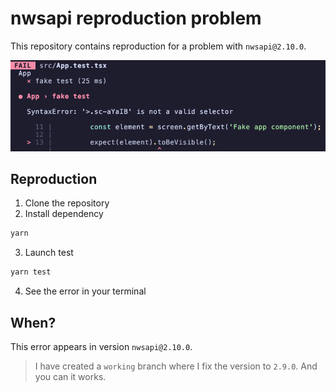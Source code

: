 # nwsapi reproduction problem

This repository contains reproduction for a problem with `nwsapi@2.10.0`.

![Problem](./problem.png)

## Reproduction

1. Clone the repository
2. Install dependency

```bash
yarn
```

3. Launch test

```bash
yarn test
```


4. See the error in your terminal


## When?

This error appears in version `nwsapi@2.10.0`.

> I have created a `working` branch where I fix the version to `2.9.0`. And you can it works.

